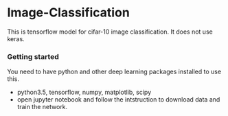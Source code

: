 # Image-Classification
This is tensorflow model for cifar-10 image classification. It does not use keras. 

### Getting started
You need to have python and other deep learning packages installed to use this.
- python3.5, tensorflow, numpy, matplotlib, scipy
- open jupyter notebook and follow the intstruction to download data and train the network. 
